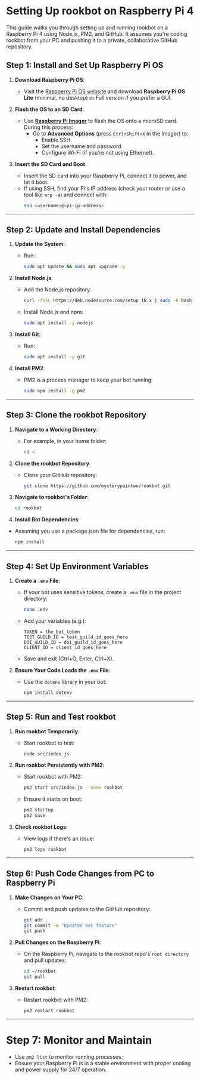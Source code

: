 # Setting Up rookbot on Raspberry Pi 4

This guide walks you through setting up and running rookbot on a Raspberry Pi 4 using Node.js, PM2, and GitHub. It assumes you're coding rookbot from your PC and pushing it to a private, collaborative GitHub repository.

## Step 1: Install and Set Up Raspberry Pi OS

1. **Download Raspberry Pi OS**:
   - Visit the [Raspberry Pi OS website](https://www.raspberrypi.com/software/) and download **Raspberry Pi OS Lite** (minimal, no desktop) or Full version if you prefer a GUI.

2. **Flash the OS to an SD Card**:
   - Use **[Raspberry Pi Imager](https://www.raspberrypi.com/software/)** to flash the OS onto a microSD card. During this process:
     - Go to **Advanced Options** (press `Ctrl+Shift+X` in the Imager) to:
       - Enable SSH.
       - Set the username and password.
       - Configure Wi-Fi (if you're not using Ethernet).

3. **Insert the SD Card and Boot**:
   - Insert the SD card into your Raspberry Pi, connect it to power, and let it boot.
   - If using SSH, find your Pi's IP address (check your router or use a tool like `arp -a`) and connect with:
     ```bash
     ssh <username>@<pi-ip-address>
     ```


---

## Step 2: Update and Install Dependencies

1. **Update the System**:
   - Run:
     ```bash
     sudo apt update && sudo apt upgrade -y
     ```

2. **Install Node.js**:
   - Add the Node.js repository:
     ```bash
     curl -fsSL https://deb.nodesource.com/setup_18.x | sudo -E bash -
     ```
   - Install Node.js and npm:
     ```bash
     sudo apt install -y nodejs
     ```

3. **Install Git**:
   - Run:
     ```bash
     sudo apt install -y git
     ```

4. **Install PM2**:
   - PM2 is a process manager to keep your bot running:
     ```bash
     sudo npm install -g pm2
     ```

---

## Step 3: Clone the rookbot Repository

1. **Navigate to a Working Directory**:
   - For example, in your home folder:
     ```bash
     cd ~
     ```

2. **Clone the rookbot Repository**:
   - Clone your GitHub repository:
     ```bash
     git clone https://github.com/mysterypaintwo/rookbot.git
     ```

3. **Navigate to rookbot's Folder**:
   ```bash
   cd rookbot
   ```

4. **Install Bot Dependencies**:
- Assuming you use a package.json file for dependencies, run:
    ```bash
    npm install
    ```

---

## Step 4: Set Up Environment Variables

1. **Create a `.env` File**:
   - If your bot uses sensitive tokens, create a `.env` file in the project directory:
     ```bash
     nano .env
     ```
   - Add your variables (e.g.):
     ```env
     TOKEN = the_bot_token
     TEST_GUILD_ID = test_guild_id_goes_here
     DOI_GUILD_ID = doi_guild_id_goes_here
     CLIENT_ID = client_id_goes_here
     ```
   - Save and exit (Ctrl+O, Enter, Ctrl+X).

2. **Ensure Your Code Loads the `.env` File**:
   - Use the `dotenv` library in your bot:
     ```bash
     npm install dotenv
     ```

---

## Step 5: Run and Test rookbot

1. **Run rookbot Temporarily**:
   - Start rookbot to test:
     ```bash
     node src/index.js
     ```

2. **Run rookbot Persistently with PM2**:
   - Start rookbot with PM2:
     ```bash
     pm2 start src/index.js --name rookbot
     ```
   - Ensure it starts on boot:
     ```bash
     pm2 startup
     pm2 save
     ```

3. **Check rookbot Logs**:
   - View logs if there's an issue:
     ```bash
     pm2 logs rookbot
     ```

---

## Step 6: Push Code Changes from PC to Raspberry Pi

1. **Make Changes on Your PC**:
   - Commit and push updates to the GitHub repository:
     ```bash
     git add .
     git commit -m "Updated bot feature"
     git push
     ```

2. **Pull Changes on the Raspberry Pi**:
   - On the Raspberry Pi, navigate to the rookbot repo's ``root directory`` and pull updates:
     ```bash
     cd ~/rookbot
     git pull
     ```

3. **Restart rookbot**:
   - Restart rookbot with PM2:
     ```bash
     pm2 restart rookbot
     ```

---

# Step 7: Monitor and Maintain

- Use `pm2 list` to monitor running processes.
- Ensure your Raspberry Pi is in a stable environment with proper cooling and power supply for 24/7 operation.
